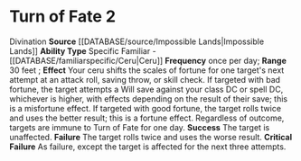 ﻿---
ability_type: Specific Familiar - Ceru
actions: '[two-actions]'
frequency: once per day; <b>Range</b> 30 feet
id: '89'
name: Turn of Fate
rarity: Common
source: '[[DATABASE/source/Impossible Lands|Impossible Lands]]'
type: Familiar Ability

---
# Turn of Fate <span class="action-icon">2</span>

<span class="item-trait">Divination</span>
**Source** [[DATABASE/source/Impossible Lands|Impossible Lands]]
**Ability Type** Specific Familiar - [[DATABASE/familiarspecific/Ceru|Ceru]]
**Frequency** once per day; **Range** 30 feet ; **Effect** Your ceru shifts the scales of fortune for one target's next attempt at an attack roll, saving throw, or skill check. If targeted with bad fortune, the target attempts a Will save against your class DC or spell DC, whichever is higher, with effects depending on the result of their save; this is a misfortune effect. If targeted with good fortune, the target rolls twice and uses the better result; this is a fortune effect. Regardless of outcome, targets are immune to Turn of Fate for one day.
**Success** The target is unaffected.
**Failure** The target rolls twice and uses the worse result.
**Critical Failure** As failure, except the target is affected for the next three attempts.